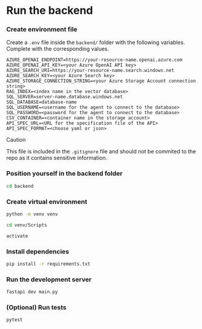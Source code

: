 # Run the backend

### Create environment file

Create a `.env` file inside the `backend/` folder with the following variables. Complete with the corresponding values.

```
AZURE_OPENAI_ENDPOINT=https://your-resource-name.openai.azure.com
AZURE_OPENAI_API_KEY=<your Azure OpenAI API key>
AZURE_SEARCH_URI=https://your-resource-name.search.windows.net
AZURE_SEARCH_KEY=<your Azure Search key>
AZURE_STORAGE_CONNECTION_STRING=<your Azure Storage Account connection string>
RAG_INDEX=<index name in the vector database>
SQL_SERVER=server-name.database.windows.net
SQL_DATABASE=database-name
SQL_USERNAME=<username for the agent to connect to the database>
SQL_PASSWORD=<password for the agent to connect to the database>
CSV_CONTAINER=<container name in the storage account>
API_SPEC_URL=<URL for the specification file of the API>
API_SPEC_FORMAT=<choose yaml or json>
```

> [!CAUTION]
> This file is included in the `.gitignore` file and should not be commited to the repo as it contains sensitive information.

### Position yourself in the backend folder

```bash
cd backend
```

### Create virtual environment

```bash
python -m venv venv

cd venv/Scripts

activate
```

### Install dependencies

```bash
pip install -r requirements.txt
```

### Run the development server

```bash
fastapi dev main.py
```

### (Optional) Run tests

```bash
pytest
```
